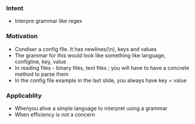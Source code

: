 ### Intent
* Interpre grammar like regex

### Motivation
* Condiser a config file. It has newlines(\n), keys and values
* The grammar for this would look like something like language, configline, key, value
* In reading files - binary files, text files ; you will have to have a concrete method to parse them
* In the config file example in the last slide, you always have key = value

### Applicablity
* Whenyou ahve a simple language to interpret using a grammar
* When efficiency is not a concern
